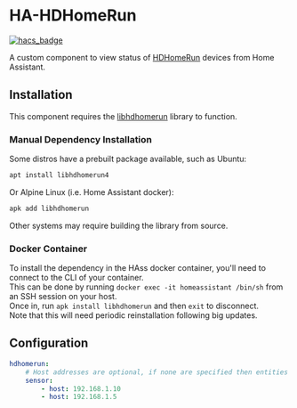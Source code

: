 # HA-HDHomeRun

[![hacs_badge](https://img.shields.io/badge/HACS-Default-orange.svg)](https://github.com/custom-components/hacs)

A custom component to view status of [HDHomeRun](https://www.silicondust.com/hdhomerun/) devices from Home Assistant.

## Installation

This component requires the [libhdhomerun](https://github.com/Silicondust/libhdhomerun) library to function.  

### Manual Dependency Installation

Some distros have a prebuilt package available, such as Ubuntu:

```bash
apt install libhdhomerun4
```

Or Alpine Linux (i.e. Home Assistant docker):

```bash
apk add libhdhomerun
```

Other systems may require building the library from source.

### Docker Container

To install the dependency in the HAss docker container, you'll need to connect to the CLI of your container.  
This can be done by running `docker exec -it homeassistant /bin/sh` from an SSH session on your host.  
Once in, run `apk install libhdhomerun` and then `exit` to disconnect.  
Note that this will need periodic reinstallation following big updates.

## Configuration

```yml
hdhomerun:
    # Host addresses are optional, if none are specified then entities will be populated by network discovery.
    sensor:
        - host: 192.168.1.10
        - host: 192.168.1.5
```
